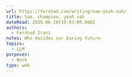 ```yaml
---
url: https://fershad.com/writing/sam-yeah-nah/
title: Sam, champion, yeah nah
dateRead: 2025-06-18T10:03:00.000Z
authors:
  - Fershad Irani
notes: Who decides our buring future.
topics:
  - LLM
purposes:
  - Work
type: web
---
```

